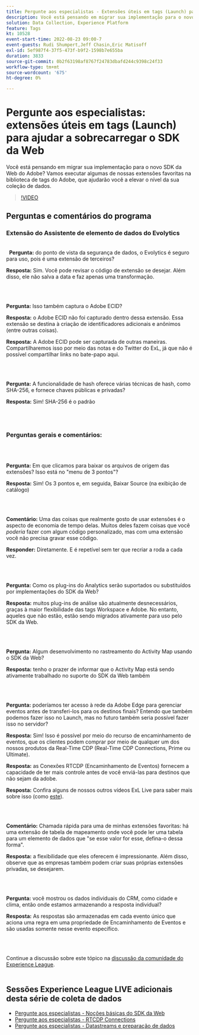 ```yaml
---
title: Pergunte aos especialistas - Extensões úteis em tags (Launch) para ajudar a sobrecarregar o SDK da Web
description: Você está pensando em migrar sua implementação para o novo SDK da Web do Adobe?  Vamos executar algumas de nossas extensões favoritas na biblioteca de tags do Adobe, que ajudarão você a elevar o nível da sua coleção de dados.
solution: Data Collection, Experience Platform
feature: Tags
kt: 10528
event-start-time: 2022-08-23 09:00-7
event-guests: Rudi Shumpert,Jeff Chasin,Eric Matisoff
exl-id: 5ef987f4-37f5-473f-b9f2-1598b7e655ba
duration: 3833
source-git-commit: 0b2f63198af8767f24783dbafd244c9398c24f33
workflow-type: tm+mt
source-wordcount: '675'
ht-degree: 0%

---
```


# Pergunte aos especialistas: extensões úteis em tags (Launch) para ajudar a sobrecarregar o SDK da Web

Você está pensando em migrar sua implementação para o novo SDK da Web do Adobe?  Vamos executar algumas de nossas extensões favoritas na biblioteca de tags do Adobe, que ajudarão você a elevar o nível da sua coleção de dados.

>[!VIDEO](https://video.tv.adobe.com/v/346610/?quality=12&learn=on)

## Perguntas e comentários do programa

### Extensão do Assistente de elemento de dados do Evolytics

<br> 
**Pergunta:** do ponto de vista da segurança de dados, o Evolytics é seguro para uso, pois é uma extensão de terceiros?

**Resposta:** Sim. Você pode revisar o código de extensão se desejar. Além disso, ele não salva a data e faz apenas uma transformação.

<br> 

**Pergunta:** Isso também captura o Adobe ECID?

**Resposta:** o Adobe ECID não foi capturado dentro dessa extensão. Essa extensão se destina à criação de identificadores adicionais e anônimos (entre outras coisas).

**Resposta:** A Adobe ECID pode ser capturada de outras maneiras. Compartilharemos isso por meio das notas e do Twitter do ExL, já que não é possível compartilhar links no bate-papo aqui.

<br> 

**Pergunta:** A funcionalidade de hash oferece várias técnicas de hash, como SHA-256, e fornece chaves públicas e privadas?

**Resposta:** Sim! SHA-256 é o padrão

<br> 

### Perguntas gerais e comentários:

<br> 

**Pergunta:** Em que clicamos para baixar os arquivos de origem das extensões? Isso está no &quot;menu de 3 pontos&quot;?

**Resposta:** Sim! Os 3 pontos e, em seguida, Baixar Source (na exibição de catálogo)

<br> 

**Comentário:** Uma das coisas que realmente gosto de usar extensões é o aspecto de economia de tempo delas. Muitos deles fazem coisas que você *poderia* fazer com algum código personalizado, mas com uma extensão você não precisa gravar esse código.

**Responder:** Diretamente. E é repetível sem ter que recriar a roda a cada vez.

<br> 

**Pergunta:** Como os plug-ins do Analytics serão suportados ou substituídos por implementações do SDK da Web?

**Resposta:** muitos plug-ins de análise são atualmente desnecessários, graças à maior flexibilidade das tags Workspace e Adobe. No entanto, aqueles que não estão, estão sendo migrados ativamente para uso pelo SDK da Web.

<br> 

**Pergunta:** Algum desenvolvimento no rastreamento do Activity Map usando o SDK da Web?

**Resposta:** tenho o prazer de informar que o Activity Map está sendo ativamente trabalhado no suporte do SDK da Web também

<br> 

**Pergunta:** poderíamos ter acesso à rede da Adobe Edge para gerenciar eventos antes de transferi-los para os destinos finais? Entendo que também podemos fazer isso no Launch, mas no futuro também seria possível fazer isso no servidor?

**Resposta:** Sim! Isso é possível por meio do recurso de encaminhamento de eventos, que os clientes podem comprar por meio de qualquer um dos nossos produtos da Real-Time CDP (Real-Time CDP Connections, Prime ou Ultimate).

**Resposta:** as Conexões RTCDP (Encaminhamento de Eventos) fornecem a capacidade de ter mais controle antes de você enviá-las para destinos que não sejam da adobe.

**Resposta:** Confira alguns de nossos outros vídeos ExL Live para saber mais sobre isso (como [este](exl-live-episode-06-23-22.md)).

<br> 

**Comentário:** Chamada rápida para uma de minhas extensões favoritas: há uma extensão de tabela de mapeamento onde você pode ler uma tabela para um elemento de dados que &quot;se esse valor for esse, defina-o dessa forma&quot;.

**Resposta:** a flexibilidade que eles oferecem é impressionante. Além disso, observe que as empresas também podem criar suas próprias extensões privadas, se desejarem.

<br> 

**Pergunta:** você mostrou os dados individuais do CRM, como cidade e clima, então onde estamos armazenando a resposta individual?

**Resposta:** As respostas são armazenadas em cada evento único que aciona uma regra em uma propriedade de Encaminhamento de Eventos e são usadas somente nesse evento específico.

<br> 

Continue a discussão sobre este tópico na [discussão da comunidade do Experience League](https://experienceleaguecommunities.adobe.com/t5/adobe-experience-platform/experience-league-live-post-session-discussion-useful-extensions/m-p/542620#M240).
<br> 

## Sessões Experience League LIVE adicionais desta série de coleta de dados

* [Pergunte aos especialistas - Noções básicas do SDK da Web](exl-live-episode-05-26-22.md)
* [Pergunte aos especialistas - RTCDP Connections](exl-live-episode-06-23-22.md)
* [Pergunte aos especialistas - Datastreams e preparação de dados](exl-live-episode-07-21-22.md)

